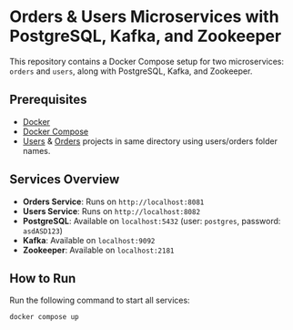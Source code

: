 # Orders & Users Microservices with PostgreSQL, Kafka, and Zookeeper

This repository contains a Docker Compose setup for two microservices: `orders` and `users`, along with PostgreSQL, Kafka, and Zookeeper.

## Prerequisites
- [Docker](https://www.docker.com/get-started)
- [Docker Compose](https://docs.docker.com/compose/install/)
- [Users](https://github.com/ac1dr3d/task-users) & [Orders](https://github.com/ac1dr3d/task-orders) projects in same directory using users/orders folder names.

## Services Overview
- **Orders Service**: Runs on `http://localhost:8081`
- **Users Service**: Runs on `http://localhost:8082`
- **PostgreSQL**: Available on `localhost:5432` (user: `postgres`, password: `asdASD123`)
- **Kafka**: Available on `localhost:9092`
- **Zookeeper**: Available on `localhost:2181`

## How to Run
Run the following command to start all services:
```bash
docker compose up
